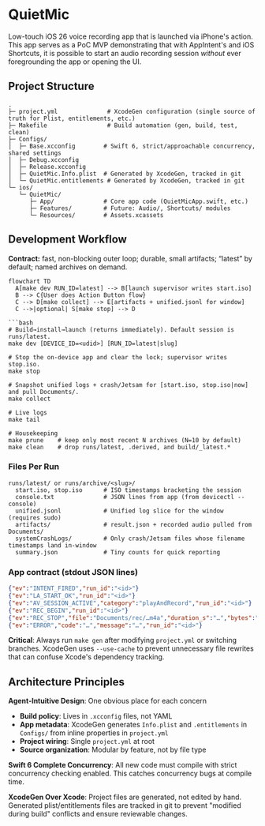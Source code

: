 # QuietMic

Low-touch iOS 26 voice recording app that is launched via iPhone's action. This app serves as a PoC MVP demonstrating that with AppIntent's and iOS Shortcuts, it is possible to start an audio recording session *without* ever foregrounding the app or opening the UI.

## Project Structure

```
.
├─ project.yml              # XcodeGen configuration (single source of truth for Plist, entitlements, etc.)
├─ Makefile                 # Build automation (gen, build, test, clean)
├─ Configs/
│  ├─ Base.xcconfig        # Swift 6, strict/approachable concurrency, shared settings
│  ├─ Debug.xcconfig
│  ├─ Release.xcconfig
│  ├─ QuietMic.Info.plist  # Generated by XcodeGen, tracked in git
│  └─ QuietMic.entitlements # Generated by XcodeGen, tracked in git
└─ ios/
   └─ QuietMic/
      ├─ App/              # Core app code (QuietMicApp.swift, etc.)
      ├─ Features/         # Future: Audio/, Shortcuts/ modules
      └─ Resources/        # Assets.xcassets
```

## Development Workflow

**Contract:** fast, non-blocking outer loop; durable, small artifacts; “latest” by default; named archives on demand.

```mermaid
flowchart TD
  A[make dev RUN_ID=latest] --> B[launch supervisor writes start.iso]
  B --> C{User does Action Button flow}
  C --> D[make collect] --> E[artifacts + unified.jsonl for window]
  C -->|optional| S[make stop] --> D

```bash
# Build→install→launch (returns immediately). Default session is runs/latest.
make dev [DEVICE_ID=<udid>] [RUN_ID=latest|slug]

# Stop the on-device app and clear the lock; supervisor writes stop.iso.
make stop

# Snapshot unified logs + crash/Jetsam for [start.iso, stop.iso|now] and pull Documents/.
make collect

# Live logs
make tail

# Housekeeping
make prune    # keep only most recent N archives (N=10 by default)
make clean    # drop runs/latest, .derived, and build/_latest.*
```

### Files Per Run
```
runs/latest/ or runs/archive/<slug>/
  start.iso, stop.iso      # ISO timestamps bracketing the session
  console.txt              # JSON lines from app (from devicectl --console)
  unified.jsonl            # Unified log slice for the window (requires sudo)
  artifacts/               # result.json + recorded audio pulled from Documents/
  systemCrashLogs/         # Only crash/Jetsam files whose filename timestamps land in-window
  summary.json             # Tiny counts for quick reporting
```

### App contract (stdout JSON lines)

```json
{"ev":"INTENT_FIRED","run_id":"<id>"}
{"ev":"LA_START_OK","run_id":"<id>"}
{"ev":"AV_SESSION_ACTIVE","category":"playAndRecord","run_id":"<id>"}
{"ev":"REC_BEGIN","run_id":"<id>"}
{"ev":"REC_STOP","file":"Documents/rec/…m4a","duration_s":"…","bytes":"…","run_id":"<id>"}
{"ev":"ERROR","code":"…","message":"…","run_id":"<id>"}
```

**Critical**: Always run `make gen` after modifying `project.yml` or switching branches. XcodeGen uses `--use-cache` to prevent unnecessary file rewrites that can confuse Xcode's dependency tracking.

## Architecture Principles

**Agent-Intuitive Design**: One obvious place for each concern
- **Build policy**: Lives in `.xcconfig` files, not YAML
- **App metadata**: XcodeGen generates `Info.plist` and `.entitlements` in `Configs/` from inline properties in `project.yml`
- **Project wiring**: Single `project.yml` at root
- **Source organization**: Modular by feature, not by file type

**Swift 6 Complete Concurrency**: All new code must compile with strict concurrency checking enabled. This catches concurrency bugs at compile time.

**XcodeGen Over Xcode**: Project files are generated, not edited by hand. Generated plist/entitlements files are tracked in git to prevent "modified during build" conflicts and ensure reviewable changes.
